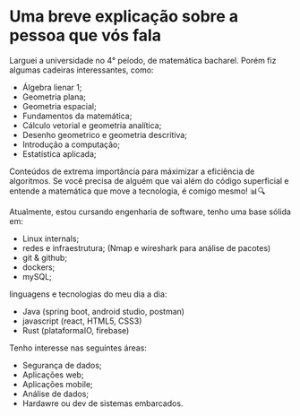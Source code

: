 #   Uma breve explicação sobre a pessoa que vós fala

Larguei a universidade no 4° peíodo, de matemática bacharel. Porém fiz algumas cadeiras interessantes, como:  
  - Álgebra lienar 1;
  - Geometria plana;
  - Geometria espacial;
  - Fundamentos da matemática;
  - Cálculo vetorial e geometria analítica;
  - Desenho geometrico e geometria descritiva;
  - Introdução a computação;
  - Estatística aplicada;
    
  Conteúdos de extrema importância para máximizar a eficiência de algoritmos. Se você precisa de alguém que vai além do código superficial e entende a matemática que move a tecnologia, é comigo mesmo! 📊🔍


Atualmente, estou cursando engenharia de software, tenho uma base sólida em:
  - Linux internals;
  - redes e infraestrutura; (Nmap e wireshark para análise de pacotes)
  - git & github;
  - dockers;
  - mySQL;


linguagens e tecnologias do meu dia a dia:
  - Java       (spring boot, android studio, postman)
  - javascript (react, HTML5, CSS3)
  - Rust       (plataformaIO, firebase)
    

Tenho interesse nas seguintes áreas:
  - Segurança de dados;
  - Aplicações web;
  - Aplicações mobile;
  - Análise de dados;
  - Hardawre ou dev de sistemas embarcados.